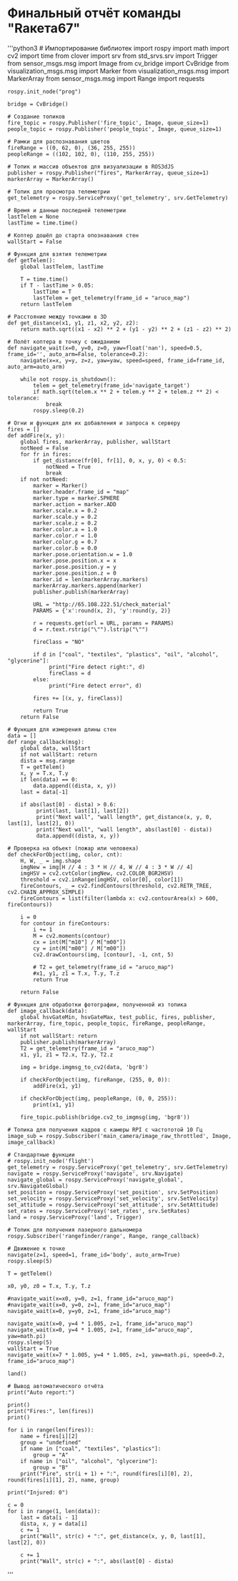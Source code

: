 # Финальный отчёт команды "Rакета67"
'''python3
    # Импортирование библиотек
    import rospy
    import math
    import cv2
    import time
    from clover import srv
    from std_srvs.srv import Trigger
    from sensor_msgs.msg import Image
    from cv_bridge import CvBridge
    from visualization_msgs.msg import Marker
    from visualization_msgs.msg import MarkerArray
    from sensor_msgs.msg import Range
    import requests

    rospy.init_node("prog")

    bridge = CvBridge()

    # Создание топиков
    fire_topic = rospy.Publisher('fire_topic', Image, queue_size=1)
    people_topic = rospy.Publisher('people_topic', Image, queue_size=1)

    # Рамки для распознавания цветов
    fireRange = ((0, 62, 0), (36, 255, 255))
    peopleRange = ((102, 102, 0), (110, 255, 255))

    # Топик и массив объектов для визуализации в ROS3dJS
    publisher = rospy.Publisher("fires", MarkerArray, queue_size=1)
    markerArray = MarkerArray()

    # Топик для просмотра телеметрии
    get_telemetry = rospy.ServiceProxy('get_telemetry', srv.GetTelemetry)

    # Время и данные последней телеметрии
    lastTelem = None
    lastTime = time.time()

    # Коптер дошёл до старта опознавания стен
    wallStart = False

    # Функция для взятия телеметрии
    def getTelem():
        global lastTelem, lastTime

        T = time.time()
        if T - lastTime > 0.05:
            lastTime = T
            lastTelem = get_telemetry(frame_id = "aruco_map")
        return lastTelem

    # Расстояние между точками в 3D
    def get_distance(x1, y1, z1, x2, y2, z2):
        return math.sqrt((x1 - x2) ** 2 + (y1 - y2) ** 2 + (z1 - z2) ** 2)

    # Полёт коптера в точку с ожиданием
    def navigate_wait(x=0, y=0, z=0, yaw=float('nan'), speed=0.5, frame_id='', auto_arm=False, tolerance=0.2):
        navigate(x=x, y=y, z=z, yaw=yaw, speed=speed, frame_id=frame_id, auto_arm=auto_arm)

        while not rospy.is_shutdown():
            telem = get_telemetry(frame_id='navigate_target')
            if math.sqrt(telem.x ** 2 + telem.y ** 2 + telem.z ** 2) < tolerance:
                break
            rospy.sleep(0.2)

    # Огни и функция для их добавления и запроса к серверу
    fires = []
    def addFire(x, y):
        global fires, markerArray, publisher, wallStart
        notNeed = False
        for fr in fires:
            if get_distance(fr[0], fr[1], 0, x, y, 0) < 0.5:
                notNeed = True
                break
        if not notNeed:
            marker = Marker()
            marker.header.frame_id = "map"
            marker.type = marker.SPHERE
            marker.action = marker.ADD
            marker.scale.x = 0.2
            marker.scale.y = 0.2
            marker.scale.z = 0.2
            marker.color.a = 1.0
            marker.color.r = 1.0
            marker.color.g = 0.7
            marker.color.b = 0.0
            marker.pose.orientation.w = 1.0
            marker.pose.position.x = x
            marker.pose.position.y = y
            marker.pose.position.z = 0
            marker.id = len(markerArray.markers)
            markerArray.markers.append(marker)
            publisher.publish(markerArray)

            URL = "http://65.108.222.51/check_material"
            PARAMS = {'x':round(x, 2), 'y':round(y, 2)}

            r = requests.get(url = URL, params = PARAMS)
            d = r.text.rstrip("\"").lstrip("\"")

            fireClass = "NO"

            if d in ["coal", "textiles", "plastics", "oil", "alcohol", "glycerine"]:
                 print("Fire detect right:", d)
                 fireClass = d
            else:
                 print("Fire detect error", d)

            fires += [(x, y, fireClass)]

            return True
        return False

    # Функция для измерения длины стен
    data = []
    def range_callback(msg):
        global data, wallStart
        if not wallStart: return
        dista = msg.range
        T = getTelem()
        x, y = T.x, T.y
        if len(data) == 0:
            data.append((dista, x, y))
        last = data[-1]

        if abs(last[0] - dista) > 0.6:
             print(last, last[1], last[2])
             print("Next wall", "wall length", get_distance(x, y, 0, last[1], last[2], 0))
             print("Next wall", "wall length", abs(last[0] - dista))
             data.append((dista, x, y))

    # Проверка на объект (пожар или человека)
    def checkForObject(img, color, cnt):
        H, W, _ = img.shape
        imgNew = img[H // 4 : 3 * H // 4, W // 4 : 3 * W // 4]
        imgHSV = cv2.cvtColor(imgNew, cv2.COLOR_BGR2HSV)
        threshold = cv2.inRange(imgHSV, color[0], color[1])
        fireContours, _ = cv2.findContours(threshold, cv2.RETR_TREE, cv2.CHAIN_APPROX_SIMPLE)
        fireContours = list(filter(lambda x: cv2.contourArea(x) > 600, fireContours))

        i = 0
        for contour in fireContours:
            i += 1
            M = cv2.moments(contour)
            cx = int(M["m10"] / M["m00"])
            cy = int(M["m00"] / M["m00"])
            cv2.drawContours(img, [contour], -1, cnt, 5)

            # T2 = get_telemetry(frame_id = "aruco_map")
            #x1, y1, z1 = T.x, T.y, T.z
            return True

        return False

    # Функция для обработки фотографии, полученной из топика
    def image_callback(data):
        global hsvGateMin, hsvGateMax, test_public, fires, publisher, markerArray, fire_topic, people_topic, fireRange, peopleRange, wallStart
        if not wallStart: return
        publisher.publish(markerArray)
        T2 = get_telemetry(frame_id = "aruco_map")
        x1, y1, z1 = T2.x, T2.y, T2.z

        img = bridge.imgmsg_to_cv2(data, 'bgr8')

        if checkForObject(img, fireRange, (255, 0, 0)):
            addFire(x1, y1)

        if checkForObject(img, peopleRange, (0, 0, 255)):
            print(x1, y1)

        fire_topic.publish(bridge.cv2_to_imgmsg(img, 'bgr8'))

    # Топика для получения кадров с камеры RPI с частототой 10 Гц
    image_sub = rospy.Subscriber('main_camera/image_raw_throttled', Image, image_callback)

    # Стандартные функции
    # rospy.init_node('flight')
    get_telemetry = rospy.ServiceProxy('get_telemetry', srv.GetTelemetry)
    navigate = rospy.ServiceProxy('navigate', srv.Navigate)
    navigate_global = rospy.ServiceProxy('navigate_global', srv.NavigateGlobal)
    set_position = rospy.ServiceProxy('set_position', srv.SetPosition)
    set_velocity = rospy.ServiceProxy('set_velocity', srv.SetVelocity)
    set_attitude = rospy.ServiceProxy('set_attitude', srv.SetAttitude)
    set_rates = rospy.ServiceProxy('set_rates', srv.SetRates)
    land = rospy.ServiceProxy('land', Trigger)

    # Топик для получения лазерного дальномера
    rospy.Subscriber('rangefinder/range', Range, range_callback)

    # Движение к точке
    navigate(z=1, speed=1, frame_id='body', auto_arm=True)
    rospy.sleep(5)

    T = getTelem()

    x0, y0, z0 = T.x, T.y, T.z

    #navigate_wait(x=x0, y=0, z=1, frame_id="aruco_map")
    #navigate_wait(x=0, y=0, z=1, frame_id="aruco_map")
    navigate_wait(x=0, y=y0, z=1, frame_id="aruco_map")

    navigate_wait(x=0, y=4 * 1.005, z=1, frame_id="aruco_map")
    navigate_wait(x=0, y=4 * 1.005, z=1, frame_id="aruco_map", yaw=math.pi)
    rospy.sleep(5)
    wallStart = True
    navigate_wait(x=7 * 1.005, y=4 * 1.005, z=1, yaw=math.pi, speed=0.2, frame_id="aruco_map")

    land()

    # Вывод автоматического отчёта
    print("Auto report:")

    print()
    print("Fires:", len(fires))
    print()

    for i in range(len(fires)):
        name = fires[i][2]
        group = "undefined"
        if name in ["coal", "textiles", "plastics"]:
            group = "A"
        if name in ["oil", "alcohol", "glycerine"]:
            group = "B"
        print("Fire", str(i + 1) + ":", round(fires[i][0], 2), round(fires[i][1], 2), name, group)

    print("Injured: 0")

    c = 0
    for i in range(1, len(data)):
        last = data[i - 1]
        dista, x, y = data[i]
        c += 1
        print("Wall", str(c) + ":", get_distance(x, y, 0, last[1], last[2], 0))

        c += 1
        print("Wall", str(c) + ":", abs(last[0] - dista)
'''
